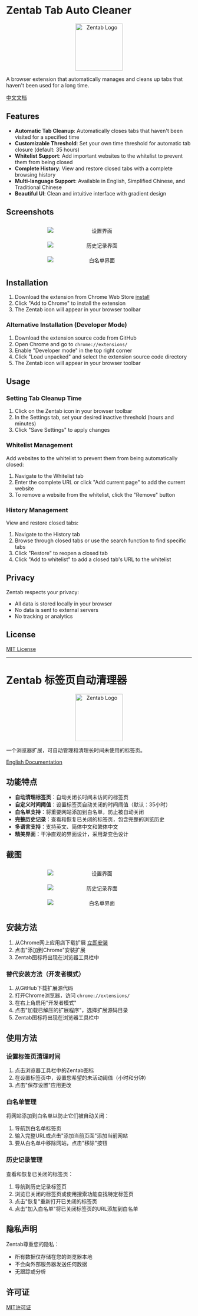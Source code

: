 # Zentab Tab Auto Cleaner

<div align="center">
  <img src="images/icon128.png" alt="Zentab Logo" width="128" height="128">
</div>

A browser extension that automatically manages and cleans up tabs that haven't been used for a long time.

[中文文档](#zentab-标签页自动清理器)

## Features

- **Automatic Tab Cleanup**: Automatically closes tabs that haven't been visited for a specified time
- **Customizable Threshold**: Set your own time threshold for automatic tab closure (default: 35 hours)
- **Whitelist Support**: Add important websites to the whitelist to prevent them from being closed
- **Complete History**: View and restore closed tabs with a complete browsing history
- **Multi-language Support**: Available in English, Simplified Chinese, and Traditional Chinese
- **Beautiful UI**: Clean and intuitive interface with gradient design

## Screenshots

<div align="center" style="
    display: flex;
    justify-content: center;
    align-items: flex-start;
    gap: 20px;
    flex-wrap: wrap;
    max-width: 100%;
    overflow-x: auto;
    padding: 10px 0;
">
  <img src="screenshots/settings.png" alt="设置界面" style="
      flex: 1;
      min-width: 280px;
      max-width: 32%;
      height: auto;
      object-fit: contain;
      vertical-align: top;
  ">
  <img src="screenshots/history.png" alt="历史记录界面" style="
      flex: 1;
      min-width: 280px;
      max-width: 32%;
      height: auto;
      object-fit: contain;
      vertical-align: top;
  ">
  <img src="screenshots/whitelist.png" alt="白名单界面" style="
      flex: 1;
      min-width: 280px;
      max-width: 32%;
      height: auto;
      object-fit: contain;
      vertical-align: top;
  ">
</div>

## Installation

1. Download the extension from Chrome Web Store [install](https://chromewebstore.google.com/detail/adcckhibigginnidiinpggamipkmmcml?utm_source=item-share-cb)
2. Click "Add to Chrome" to install the extension
3. The Zentab icon will appear in your browser toolbar

### Alternative Installation (Developer Mode)

1. Download the extension source code from GitHub
2. Open Chrome and go to `chrome://extensions/`
3. Enable "Developer mode" in the top right corner
4. Click "Load unpacked" and select the extension source code directory
5. The Zentab icon will appear in your browser toolbar

## Usage

### Setting Tab Cleanup Time

1. Click on the Zentab icon in your browser toolbar
2. In the Settings tab, set your desired inactive threshold (hours and minutes)
3. Click "Save Settings" to apply changes

### Whitelist Management

Add websites to the whitelist to prevent them from being automatically closed:

1. Navigate to the Whitelist tab
2. Enter the complete URL or click "Add current page" to add the current website
3. To remove a website from the whitelist, click the "Remove" button

### History Management

View and restore closed tabs:

1. Navigate to the History tab
2. Browse through closed tabs or use the search function to find specific tabs
3. Click "Restore" to reopen a closed tab
4. Click "Add to whitelist" to add a closed tab's URL to the whitelist

## Privacy

Zentab respects your privacy:
- All data is stored locally in your browser
- No data is sent to external servers
- No tracking or analytics

## License

[MIT License](LICENSE)

---

# Zentab 标签页自动清理器

<div align="center">
  <img src="images/icon128.png" alt="Zentab Logo" width="128" height="128">
</div>

一个浏览器扩展，可自动管理和清理长时间未使用的标签页。

[English Documentation](#zentab-tab-auto-cleaner)

## 功能特点

- **自动清理标签页**：自动关闭长时间未访问的标签页
- **自定义时间阈值**：设置标签页自动关闭的时间阈值（默认：35小时）
- **白名单支持**：将重要网站添加到白名单，防止被自动关闭
- **完整历史记录**：查看和恢复已关闭的标签页，包含完整的浏览历史
- **多语言支持**：支持英文、简体中文和繁体中文
- **精美界面**：干净直观的界面设计，采用渐变色设计

## 截图

<div align="center" style="
    display: flex;
    justify-content: center;
    align-items: flex-start;
    gap: 20px;
    flex-wrap: wrap;
    max-width: 100%;
    overflow-x: auto;
    padding: 10px 0;
">
  <img src="screenshots/settings.png" alt="设置界面" style="
      flex: 1;
      min-width: 280px;
      max-width: 32%;
      height: auto;
      object-fit: contain;
      vertical-align: top;
  ">
  <img src="screenshots/history.png" alt="历史记录界面" style="
      flex: 1;
      min-width: 280px;
      max-width: 32%;
      height: auto;
      object-fit: contain;
      vertical-align: top;
  ">
  <img src="screenshots/whitelist.png" alt="白名单界面" style="
      flex: 1;
      min-width: 280px;
      max-width: 32%;
      height: auto;
      object-fit: contain;
      vertical-align: top;
  ">
</div>

## 安装方法

1. 从Chrome网上应用店下载扩展  [立即安装](https://chromewebstore.google.com/detail/adcckhibigginnidiinpggamipkmmcml?utm_source=item-share-cb)
2. 点击"添加到Chrome"安装扩展
3. Zentab图标将出现在浏览器工具栏中

### 替代安装方法（开发者模式）

1. 从GitHub下载扩展源代码
2. 打开Chrome浏览器，访问 `chrome://extensions/`
3. 在右上角启用"开发者模式"
4. 点击"加载已解压的扩展程序"，选择扩展源码目录
5. Zentab图标将出现在浏览器工具栏中

## 使用方法

### 设置标签页清理时间

1. 点击浏览器工具栏中的Zentab图标
2. 在设置标签页中，设置您希望的未活动阈值（小时和分钟）
3. 点击"保存设置"应用更改

### 白名单管理

将网站添加到白名单以防止它们被自动关闭：

1. 导航到白名单标签页
2. 输入完整URL或点击"添加当前页面"添加当前网站
3. 要从白名单中移除网站，点击"移除"按钮

### 历史记录管理

查看和恢复已关闭的标签页：

1. 导航到历史记录标签页
2. 浏览已关闭的标签页或使用搜索功能查找特定标签页
3. 点击"恢复"重新打开已关闭的标签页
4. 点击"加入白名单"将已关闭标签页的URL添加到白名单

## 隐私声明

Zentab尊重您的隐私：
- 所有数据仅存储在您的浏览器本地
- 不会向外部服务器发送任何数据
- 无跟踪或分析

## 许可证

[MIT许可证](LICENSE)
